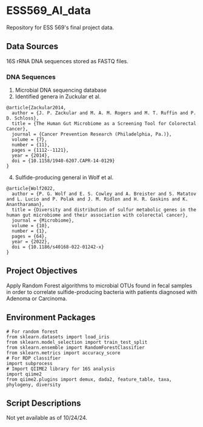 # ESS569_AI_data
Repository for ESS 569's final project data.
## Data Sources
16S rRNA DNA sequences stored as FASTQ files.
### DNA Sequences
1. Microbial DNA sequencing database
2. Identified genera in Zuckular et al.
```
@article{Zackular2014,
  author = {J. P. Zackular and M. A. M. Rogers and M. T. Ruffin and P. D. Schloss},
  title = {The Human Gut Microbiome as a Screening Tool for Colorectal Cancer},
  journal = {Cancer Prevention Research (Philadelphia, Pa.)},
  volume = {7},
  number = {11},
  pages = {1112--1121},
  year = {2014},
  doi = {10.1158/1940-6207.CAPR-14-0129}
}
```
4. Sulfide-producing general in Wolf et al.
```
@article{Wolf2022,
  author = {P. G. Wolf and E. S. Cowley and A. Breister and S. Matatov and L. Lucio and P. Polak and J. M. Ridlon and H. R. Gaskins and K. Anantharaman},
  title = {Diversity and distribution of sulfur metabolic genes in the human gut microbiome and their association with colorectal cancer},
  journal = {Microbiome},
  volume = {10},
  number = {1},
  pages = {64},
  year = {2022},
  doi = {10.1186/s40168-022-01242-x}
}
```

## Project Objectives
Apply Random Forest algorithms to microbial OTUs found in fecal samples in order to correlate sulfide-producing bacteria with patients diagnosed with Adenoma or Carcinoma.  

## Environment Packages
```
# For random forest
from sklearn.datasets import load_iris
from sklearn.model_selection import train_test_split
from sklearn.ensemble import RandomForestClassifier
from sklearn.metrics import accuracy_score
# For RDP classifier
import subprocess
# Import QIIME2 library for 16S analysis
import qiime2
from qiime2.plugins import demux, dada2, feature_table, taxa, phylogeny, diversity
```
## Script Descriptions
Not yet available as of 10/24/24.

